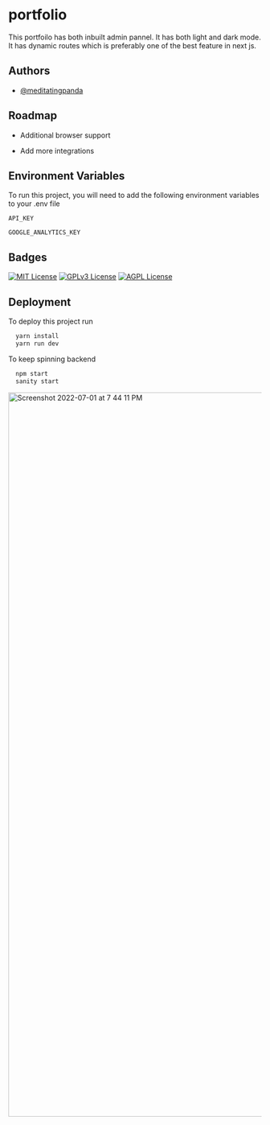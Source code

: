 # portfolio
This portfoilo has both inbuilt admin pannel.
It has both light and dark mode.
It has dynamic routes which is preferably one of the best feature in next js.


## Authors

- [@meditatingpanda](https://github.com/Meditatingpanda)


## Roadmap

- Additional browser support

- Add more integrations


## Environment Variables

To run this project, you will need to add the following environment variables to your .env file

`API_KEY`

`GOOGLE_ANALYTICS_KEY`




## Badges



[![MIT License](https://img.shields.io/badge/License-MIT-green.svg)](https://choosealicense.com/licenses/mit/)
[![GPLv3 License](https://img.shields.io/badge/License-GPL%20v3-yellow.svg)](https://opensource.org/licenses/)
[![AGPL License](https://img.shields.io/badge/license-AGPL-blue.svg)](http://www.gnu.org/licenses/agpl-3.0)



## Deployment

To deploy this project run

```bash
  yarn install
  yarn run dev
```
To keep spinning backend

```bash
  npm start
  sanity start
```



<img width="1440" alt="Screenshot 2022-07-01 at 7 44 11 PM" src="https://user-images.githubusercontent.com/83230804/176911503-68b7d7ec-68b6-446f-8530-311926b79786.png">
